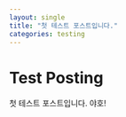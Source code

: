 ```yaml
---
layout: single
title: "첫 테스트 포스트입니다."
categories: testing
---
```


# Test Posting
첫 테스트 포스트입니다.
야호!
